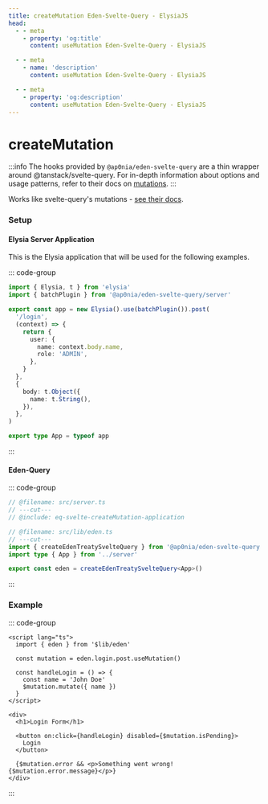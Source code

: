 ```yaml
---
title: createMutation Eden-Svelte-Query - ElysiaJS
head:
  - - meta
    - property: 'og:title'
      content: useMutation Eden-Svelte-Query - ElysiaJS

  - - meta
    - name: 'description'
      content: useMutation Eden-Svelte-Query - ElysiaJS

  - - meta
    - property: 'og:description'
      content: useMutation Eden-Svelte-Query - ElysiaJS
---
```


# createMutation

:::info
The hooks provided by `@ap0nia/eden-svelte-query` are a thin wrapper around @tanstack/svelte-query.
For in-depth information about options and usage patterns,
refer to their docs on [mutations](https://tanstack.com/query/v5/docs/framework/react/guides/mutations).
:::

Works like svelte-query's mutations - [see their docs](https://tanstack.com/query/v5/docs/framework/react/guides/mutations).

### Setup

#### Elysia Server Application

This is the Elysia application that will be used for the following examples.

::: code-group

```typescript twoslash include eq-svelte-createMutation-application [src/server.ts]
import { Elysia, t } from 'elysia'
import { batchPlugin } from '@ap0nia/eden-svelte-query/server'

export const app = new Elysia().use(batchPlugin()).post(
  '/login',
  (context) => {
    return {
      user: {
        name: context.body.name,
        role: 'ADMIN',
      },
    }
  },
  {
    body: t.Object({
      name: t.String(),
    }),
  },
)

export type App = typeof app
```

:::

#### Eden-Query

::: code-group

```typescript twoslash [src/lib/eden.ts]
// @filename: src/server.ts
// ---cut---
// @include: eq-svelte-createMutation-application

// @filename: src/lib/eden.ts
// ---cut---
import { createEdenTreatySvelteQuery } from '@ap0nia/eden-svelte-query'
import type { App } from '../server'

export const eden = createEdenTreatySvelteQuery<App>()
```

:::

### Example

::: code-group

```svelte [src/routes/+page.svelte]
<script lang="ts">
  import { eden } from '$lib/eden'

  const mutation = eden.login.post.useMutation()

  const handleLogin = () => {
    const name = 'John Doe'
    $mutation.mutate({ name })
  }
</script>

<div>
  <h1>Login Form</h1>

  <button on:click={handleLogin} disabled={$mutation.isPending}>
    Login
  </button>

  {$mutation.error && <p>Something went wrong! {$mutation.error.message}</p>}
</div>
```

:::
